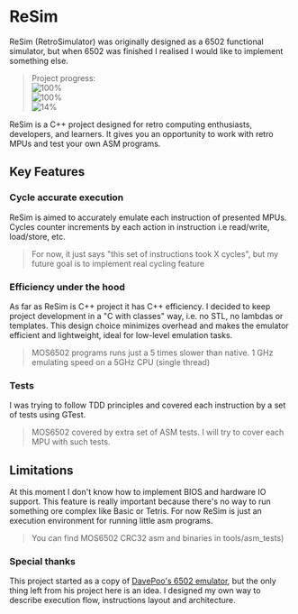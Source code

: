 # ReSim
ReSim (RetroSimulator) was originally designed as a 6502 functional simulator, but when 6502 was finished I realised I would like to implement something else.

> Project progress:<br>
![100%](https://progress-bar.xyz/100?title=6502&width=200) <br>
![100%](https://progress-bar.xyz/100?title=I8080&width=200) <br>
![14%](https://progress-bar.xyz/14?title=I8086&width=200) <br>

ReSim is a C++ project designed for retro computing enthusiasts, developers, and learners.
It gives you an opportunity to work with retro MPUs and test your own ASM programs.

## Key Features

### Cycle accurate execution

ReSim is aimed to accurately emulate each instruction of presented MPUs.
Cycles counter increments by each action in instruction i.e read/write, load/store, etc.
> For now, it just says "this set of instructions took X cycles", but my future goal is to implement real cycling feature

### Efficiency under the hood

As far as ReSim is C++ project it has C++ efficiency. I decided to keep project development in a "C with classes" way, i.e. no STL, no lambdas or templates.
This design choice minimizes overhead and makes the emulator efficient and lightweight, ideal for low-level emulation tasks.
> MOS6502 programs runs just a 5 times slower than native. 1 GHz emulating speed on a 5GHz CPU (single thread)

### Tests

I was trying to follow TDD principles and covered each instruction by a set of tests using GTest.
> MOS6502 covered by extra set of ASM tests. I will try to cover each MPU with such tests.

## Limitations

At this moment I don't know how to implement BIOS and hardware IO support.
This feature is really important because there's no way to run something ore complex like Basic or Tetris.
For now ReSim is just an execution environment for running little asm programs.
> You can find MOS6502 CRC32 asm and binaries in tools/asm_tests)

### Special thanks
This project started as a copy of [DavePoo's 6502 emulator](https://github.com/davepoo/6502Emulator), but the only thing left from his project here is an idea.
I designed my own way to describe execution flow, instructions layout and architecture. 
